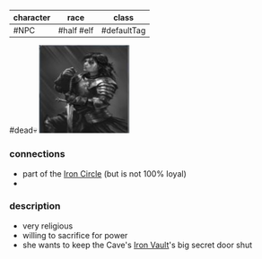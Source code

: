 | character | race   | class |
| --------- | ------ | ----- |
| #NPC   | #half #elf | #defaultTag      |
#dead💀
![](Matter%20Campaign📁/NPCs🤖/_attachments/img-enemy-halfelf.jpg)
### connections
- part of the [Iron Circle](Matter%20Campaign📁/Clans⚔/Iron%20Circle.md) (but is not 100% loyal)
- 

### description
- very religious 
- willing to sacrifice for power
- she wants to keep the Cave's [Iron Vault](Matter%20Campaign📁/Landmarks⛰/Iron%20Vault.md)'s big secret door shut 
